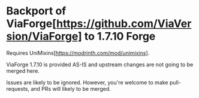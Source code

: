 # Backport of ViaForge[https://github.com/ViaVersion/ViaForge] to 1.7.10 Forge

Requires UniMixins[https://modrinth.com/mod/unimixins].

ViaForge 1.7.10 is provided AS-IS and upstream changes are not going to be merged here.

Issues are likely to be ignored. However, you're welcome to make pull-requests, and PRs will likely to be merged.

